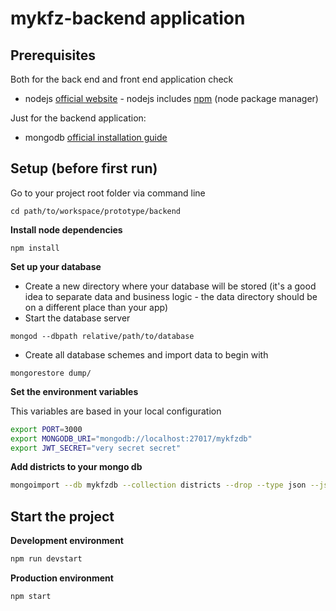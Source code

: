 # mykfz-backend application

## Prerequisites

Both for the back end and front end application check

-   nodejs [official website](https://nodejs.org/en/) - nodejs includes
    [npm](https://www.npmjs.com/) (node package manager)

Just for the backend application:

-   mongodb
    [official installation guide](https://docs.mongodb.org/manual/administration/install-community/)

## Setup (before first run)

Go to your project root folder via command line

```
cd path/to/workspace/prototype/backend
```

**Install node dependencies**

```
npm install
```

**Set up your database**

-   Create a new directory where your database will be stored (it's a good idea
    to separate data and business logic - the data directory should be on a
    different place than your app)
-   Start the database server

```
mongod --dbpath relative/path/to/database
```

-   Create all database schemes and import data to begin with

```
mongorestore dump/
```

**Set the environment variables**

This variables are based in your local configuration

```bash
export PORT=3000
export MONGODB_URI="mongodb://localhost:27017/mykfzdb"
export JWT_SECRET="very secret secret"
```

**Add districts to your mongo db**

```bash
mongoimport --db mykfzdb --collection districts --drop --type json --jsonArray --file "C:\path\to\project\backend\resources\district.json"
```

## Start the project

**Development environment**

```bash
npm run devstart
```

**Production environment**

```bash
npm start
```
